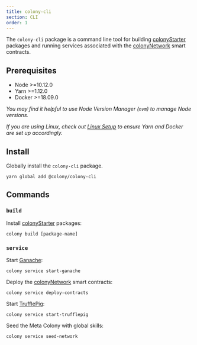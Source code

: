 ```yaml
---
title: colony-cli
section: CLI
order: 1
---
```


The `colony-cli` package is a command line tool for building [colonyStarter](https://github.com/JoinColony/colonyStarter) packages and running services associated with the [colonyNetwork](https://github.com/JoinColony/colonyNetwork) smart contracts.

## Prerequisites

- Node >=10.12.0
- Yarn >=1.12.0
- Docker >=18.09.0

_You may find it helpful to use Node Version Manager (`nvm`) to manage Node versions._

_If you are using Linux, check out [Linux Setup](/docs-linux-setup/) to ensure Yarn and Docker are set up accordingly._

## Install

Globally install the `colony-cli` package.

```
yarn global add @colony/colony-cli
```

## Commands

### `build`

Install [colonyStarter](https://github.com/JoinColony/colonyStarter) packages:

```
colony build [package-name]
```

### `service`

Start [Ganache](https://github.com/trufflesuite/ganache-cli):

```
colony service start-ganache
```

Deploy the [colonyNetwork](https://github.com/JoinColony/colonyNetwork) smart contracts:

```
colony service deploy-contracts
```

Start [TrufflePig](https://github.com/JoinColony/trufflepig):

```
colony service start-trufflepig
```

Seed the Meta Colony with global skills:

```
colony service seed-network
```
